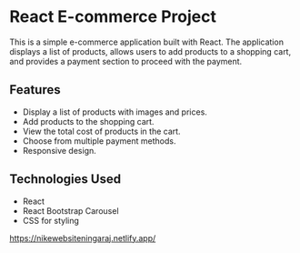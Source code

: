# React E-commerce Project

This is a simple e-commerce application built with React. The application displays a list of products, allows users to add products to a shopping cart, and provides a payment section to proceed with the payment.

## Features

- Display a list of products with images and prices.
- Add products to the shopping cart.
- View the total cost of products in the cart.
- Choose from multiple payment methods.
- Responsive design.

## Technologies Used

- React
- React Bootstrap Carousel
- CSS for styling
  
https://nikewebsiteningaraj.netlify.app/  
